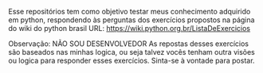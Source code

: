 Esse repositórios tem como objetivo testar meus conhecimento adquirido em python, respondendo às perguntas dos exercícios propostos na página do wiki do python brasil URL: https://wiki.python.org.br/ListaDeExercicios

Observação: NÃO SOU DESENVOLVEDOR 
As repostas desses exercícios são baseados nas minhas logica, ou seja talvez vocês tenham outra visões ou logica para responder esses exercícios. Sinta-se à vontade para postar.   

